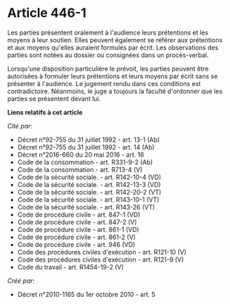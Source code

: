 # Article 446-1

Les parties présentent oralement à l'audience leurs prétentions et les moyens à leur soutien. Elles peuvent également se
référer aux prétentions et aux moyens qu'elles auraient formulés par écrit. Les observations des parties sont notées au
dossier ou consignées dans un procès-verbal.

Lorsqu'une disposition particulière le prévoit, les parties peuvent être autorisées à formuler leurs prétentions et leurs
moyens par écrit sans se présenter à l'audience. Le jugement rendu dans ces conditions est contradictoire. Néanmoins, le juge
a toujours la faculté d'ordonner que les parties se présentent devant lui.

**Liens relatifs à cet article**

_Cité par_:

  - Décret n°92-755 du 31 juillet 1992 - art. 13-1 (Ab)
  - Décret n°92-755 du 31 juillet 1992 - art. 14 (Ab)
  - Décret n°2016-660 du 20 mai 2016 - art. 16
  - Code de la consommation - art. R331-9-2 (Ab)
  - Code de la consommation - art. R713-4 (V)
  - Code de la sécurité sociale. - art. R142-10-4 (VD)
  - Code de la sécurité sociale. - art. R142-13-3 (VD)
  - Code de la sécurité sociale. - art. R142-20-2 (VT)
  - Code de la sécurité sociale. - art. R143-10-1 (VT)
  - Code de la sécurité sociale. - art. R143-26 (VT)
  - Code de procédure civile - art. 847-1 (VD)
  - Code de procédure civile - art. 847-2 (V)
  - Code de procédure civile - art. 861-1 (VD)
  - Code de procédure civile - art. 861-2 (V)
  - Code de procédure civile - art. 946 (VD)
  - Code des procédures civiles d'exécution - art. R121-10 (V)
  - Code des procédures civiles d'exécution - art. R121-9 (V)
  - Code du travail - art. R1454-19-2 (V)

_Créé par_:

  - Décret n°2010-1165 du 1er octobre 2010 - art. 5
